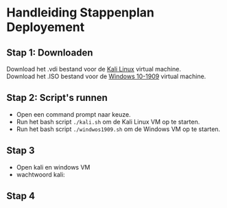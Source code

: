 # Handleiding Stappenplan Deployement

## Stap 1: Downloaden 
Download het .vdi bestand voor de [Kali Linux](https://www.osboxes.org/kali-linux/) virtual machine.  
Download het .ISO bestand voor de [Windows 10-1909](https://archive.org/download/win-10-1909-english-x-64) virtual machine.  

## Stap 2: Script's runnen
- Open een command prompt naar keuze.
- Run het bash script `./kali.sh` om de Kali Linux VM  op te starten.
- Run het bash script `./windwos1909.sh` om de Windows VM op te starten.

## Stap 3
- Open kali en windows VM
- wachtwoord kali: 

## Stap 4
